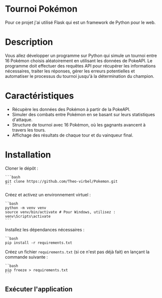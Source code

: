 # Tournoi Pokémon
Pour ce projet j'ai utilisé Flask qui est un framework de Python pour le web.

# Description

Vous allez développer un programme sur Python qui simule un tournoi entre 16 Pokémon choisis aléatoirement en utilisant les données de PokeAPI. Le programme doit effectuer des requêtes API pour récupérer les informations nécessaires, traiter les réponses, gérer les erreurs potentielles et automatiser le processus du tournoi jusqu'à la détermination du champion.

# Caractéristiques

- Récupère les données des Pokémon à partir de la PokeAPI.
- Simuler des combats entre Pokémon en se basant sur leurs statistiques d'attaque.
- Structure de tournoi avec 16 Pokémon, où les gagnants avancent à travers les tours.
- Affichage des résultats de chaque tour et du vainqueur final.


# Installation

Cloner le dépôt :

    ```bash
    git clone https://github.com/Theo-virbel/Pokemon.git
    ```

Créez et activez un environnement virtuel :

    ``bash
    python -m venv venv
    source venv/bin/activate # Pour Windows, utilisez : venv\Scripts\activate
    ```

Installez les dépendances nécessaires :

    ``bash
    pip install -r requirements.txt

Créez un fichier `requirements.txt` (si ce n'est pas déjà fait) en lançant la commande suivante :

    ``bash
    pip freeze > requirements.txt
    ```

## Exécuter l'application